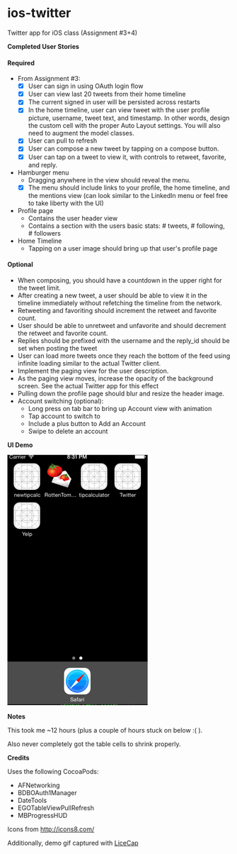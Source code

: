ios-twitter
========

Twitter app for iOS class (Assignment #3+4)

**Completed User Stories**
#### Required
- From Assignment #3:
   - [x] User can sign in using OAuth login flow 
   - [x] User can view last 20 tweets from their home timeline
   - [x] The current signed in user will be persisted across restarts
   - [x] In the home timeline, user can view tweet with the user profile picture, username, tweet text, and timestamp.  In other words, design the custom cell with the proper Auto Layout settings.  You will also need to augment the model classes.
   - [x] User can pull to refresh
   - [x] User can compose a new tweet by tapping on a compose button.
   - [x] User can tap on a tweet to view it, with controls to retweet, favorite, and reply.
- Hamburger menu
   - Dragging anywhere in the view should reveal the menu.
   - [x] The menu should include links to your profile, the home timeline, and the mentions view (can look similar to the LinkedIn menu or feel free to take liberty with the UI)
- Profile page
   - Contains the user header view
   - Contains a section with the users basic stats: # tweets, # following, # followers
- Home Timeline
   - Tapping on a user image should bring up that user's profile page

#### Optional
- When composing, you should have a countdown in the upper right for the tweet limit.
- After creating a new tweet, a user should be able to view it in the timeline immediately without refetching the timeline from the network.
- Retweeting and favoriting should increment the retweet and favorite count.
- User should be able to unretweet and unfavorite and should decrement the retweet and favorite count.
- Replies should be prefixed with the username and the reply_id should be set when posting the tweet
- User can load more tweets once they reach the bottom of the feed using infinite loading similar to the actual Twitter client.
- Implement the paging view for the user description.
- As the paging view moves, increase the opacity of the background screen. See the actual Twitter app for this effect
- Pulling down the profile page should blur and resize the header image.
- Account switching (optional):
   - Long press on tab bar to bring up Account view with animation
   - Tap account to switch to
   - Include a plus button to Add an Account
   - Swipe to delete an account

**UI Demo**

![demo gif](https://raw.githubusercontent.com/osabina/ios-twitter/master/rt_demo.gif)

**Notes**

This took me ~12 hours (plus a couple of hours stuck on below :( ).

Also never completely got the table cells to shrink properly.

**Credits**

Uses the following CocoaPods:

- AFNetworking
- BDBOAuth1Manager
- DateTools
- EGOTableViewPullRefresh
- MBProgressHUD

Icons from http://icons8.com/

Additionally, demo gif captured with [LiceCap](http://www.cockos.com/licecap/)
